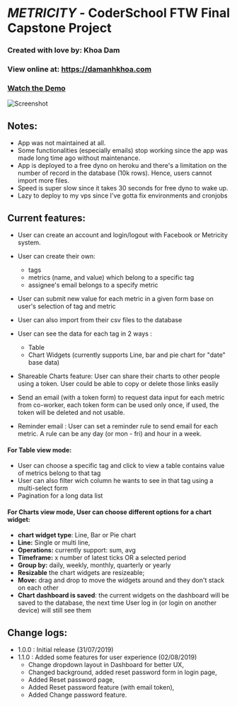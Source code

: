 # *METRICITY* - CoderSchool FTW Final Capstone Project
### Created with love by: Khoa Dam
### View online at: https://damanhkhoa.com
### [Watch the Demo](https://www.loom.com/share/3b1f0ba0f5b64d8889742f77fb74426a)

![Screenshot](screenshot.png)


## Notes: 
 - App was not maintained at all.
 - Some functionalities (especially emails) stop working since the app was made long time ago without maintenance. 
 - App is deployed to a free dyno on heroku and there's a limitation on the number of record in the database (10k rows). Hence, users cannot import more files.
 - Speed is super slow since it takes 30 seconds for free dyno to wake up.
 - Lazy to deploy to my vps since I've gotta fix environments and cronjobs

## Current features:
 - User can create an account and login/logout  with Facebook or Metricity system.
 - User can create their own: 
      - tags
      - metrics (name, and value) which belong to a specific tag
      - assignee's email belongs to a specify metric

 - User can submit new value for each metric in a given form base on user's selection of tag and metric
 - User can also import from their csv files to the database
  
 - User can see the data for each tag in 2 ways :
      - Table
      - Chart Widgets (currently supports Line, bar and pie chart for "date" base data)

 - Shareable Charts feature: User can share their charts to other people using a token. User could be able to copy or delete those links easily  
 - Send an email (with a token form) to request data input for each metric from co-worker,  each token form can be used only once, if used, the token will be deleted and not usable.
 - Reminder email : User can set a reminder rule to send email for each metric. A rule can be any day (or mon - fri) and hour in a week.

####  For Table view mode:
- User can choose a specific tag and click to view a table contains value of metrics belong to that tag
- User can also filter wich column he wants to see in that tag using a multi-select form
- Pagination for a long data list

####  For Charts view mode, User can choose different options for a chart widget: 
- **chart widget type**: Line,  Bar or Pie chart
- **Line:** Single or multi line,
- **Operations:** currently support: sum, avg 
- **Timeframe:** x number of latest ticks OR a selected period
- **Group by:** daily, weekly, monthly, quarterly or yearly
- **Resizable** the chart widgets are resizeable;
- **Move:** drag and drop to move the widgets around and they don't stack on each other 
- **Chart dashboard is saved**: the current widgets on the dashboard will be saved to the database, the next time User log in (or login on another device)  will still see them




## Change logs:
- 1.0.0 : Initial release  (31/07/2019)
- 1.1.0 : Added some features for user experience (02/08/2019) 
     - Change dropdown layout in Dashboard for better UX,
     - Changed background, added reset password form in login page, 
     - Added Reset password page,
     - Added Reset password feature (with email token),
     - Added Change password feature.

